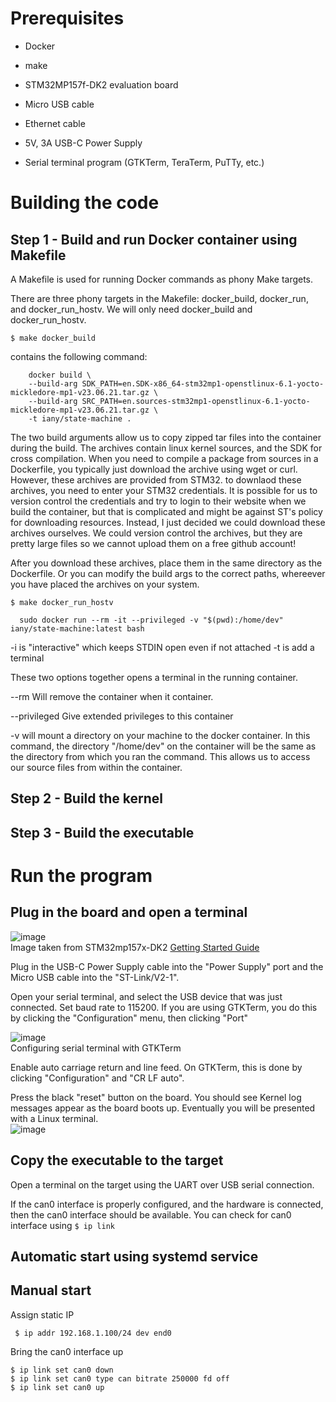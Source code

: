 # Prerequisites

- Docker

- make

- STM32MP157f-DK2 evaluation board

- Micro USB cable

- Ethernet cable

- 5V, 3A USB-C Power Supply

- Serial terminal program (GTKTerm, TeraTerm, PuTTy, etc.)


# Building the code

## Step 1 - Build and run Docker container using Makefile

A Makefile is used for running Docker commands as phony Make targets.

There are three phony targets in the Makefile: docker_build, docker_run, and docker_run_hostv. We will only need docker_build and docker_run_hostv.

``$ make docker_build``

contains the following command:


```
	docker build \
    --build-arg SDK_PATH=en.SDK-x86_64-stm32mp1-openstlinux-6.1-yocto-mickledore-mp1-v23.06.21.tar.gz \
    --build-arg SRC_PATH=en.sources-stm32mp1-openstlinux-6.1-yocto-mickledore-mp1-v23.06.21.tar.gz \
    -t iany/state-machine .
```

The two build arguments allow us to copy zipped tar files into the container during the build. The
archives contain linux kernel sources, and the SDK for cross compilation. When you need to compile
a package from sources in a Dockerfile, you typically just download the archive using wget or curl.
However, these archives are provided from STM32. to downlaod these archives, you need to enter your STM32
credentials. It is possible for us to version control the credentials and try to login to their website
when we build the container, but that is complicated and might be against ST's policy for downloading
resources. Instead, I just decided we could download these archives ourselves. We could version control
the archives, but they are pretty large files so we cannot upload them on a free github account!

After you download these archives, place them in the same directory as the Dockerfile. Or you can modify the build args to the correct paths, whereever you have placed the archives on your system.


``$ make docker_run_hostv``


```
  sudo docker run --rm -it --privileged -v "$(pwd):/home/dev" iany/state-machine:latest bash
```

-i is "interactive" which keeps STDIN open even if not attached
-t is add a terminal

These two options together opens a terminal in the running container.

--rm Will remove the container when it container.

--privileged Give extended privileges to this container

-v will mount a directory on your machine to the docker container. In this command, the directory "/home/dev" on the
container will be the same as the directory from which you ran the command. This allows us to access our source files
from within the container.



## Step 2 - Build the kernel




## Step 3 - Build the executable


# Run the program


## Plug in the board and open a terminal

![image](https://github.com/user-attachments/assets/9b9fb41a-963c-4ca6-9a38-5a32e314a4ee)
<br>Image taken from STM32mp157x-DK2 [Getting Started Guide](https://wiki.stmicroelectronics.cn/stm32mpu/wiki/Getting_started/STM32MP1_boards/STM32MP157x-DK2/Let%27s_start/Unpack_the_STM32MP157x-DK2_board)

Plug in the USB-C Power Supply cable into the "Power Supply" port and the Micro USB cable into the "ST-Link/V2-1".


Open your serial terminal, and select the USB device that was just connected. Set baud rate to 115200. 
If you are using GTKTerm, you do this by clicking the "Configuration" menu, then clicking "Port"

![image](https://github.com/user-attachments/assets/4b8f7e3f-0afe-4fa5-af7c-08d5232bc4b8)
<br>
Configuring serial terminal with GTKTerm


Enable auto carriage return and line feed. On GTKTerm, this is done by clicking "Configuration" and "CR LF auto".


Press the black "reset" button on the board. You should see Kernel log messages appear as the board boots up. Eventually you will be presented with a Linux terminal.
<br>
![image](https://github.com/user-attachments/assets/54346a6e-a64d-4ea2-b05c-3a54303c556c)




## Copy the executable to the target

Open a terminal on the target using the UART over USB serial connection.

If the can0 interface is properly configured, and the hardware is connected, then the can0 interface should be available. You can check for can0 interface using ``$ ip link``


## Automatic start using systemd service

## Manual start

Assign static IP

`` $ ip addr 192.168.1.100/24 dev end0``


Bring the can0 interface up
```
$ ip link set can0 down
$ ip link set can0 type can bitrate 250000 fd off
$ ip link set can0 up
```
